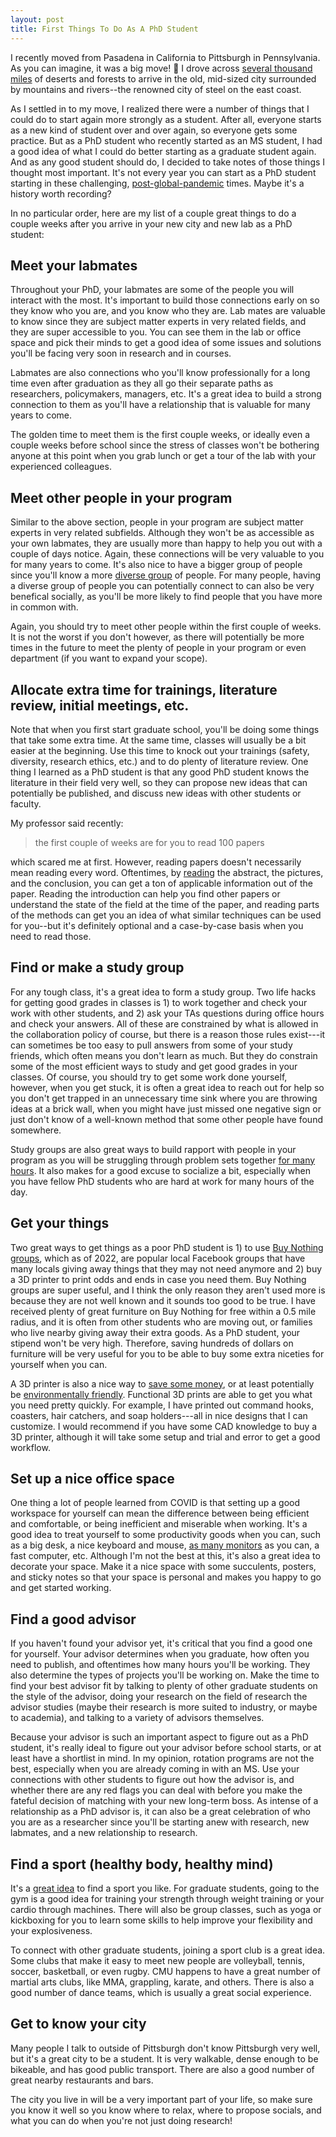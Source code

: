 ```yaml
---
layout: post
title: First Things To Do As A PhD Student
---
```


I recently moved from Pasadena in California to Pittsburgh in Pennsylvania. As you can imagine, it was a big move! 🚙 I drove across [several thousand miles](https://www.google.com/maps/dir/pasadena+ca/houston+tx/New+Orleans,+LA/Nashville,+TN/Pittsburgh,+PA/@34.6037775,-108.0709812,5z/data=!3m1!4b1!4m32!4m31!1m5!1m1!1s0x80c2c2dc38330b51:0x52b41161ad18f4a!2m2!1d-118.1445155!2d34.1477849!1m5!1m1!1s0x8640b8b4488d8501:0xca0d02def365053b!2m2!1d-95.3698028!2d29.7604267!1m5!1m1!1s0x8620a454b2118265:0xdb065be85e22d3b4!2m2!1d-90.0715323!2d29.9510658!1m5!1m1!1s0x8864ec3213eb903d:0x7d3fb9d0a1e9daa0!2m2!1d-86.7816016!2d36.1626638!1m5!1m1!1s0x8834f16f48068503:0x8df915a15aa21b34!2m2!1d-79.9958864!2d40.4406248!3e0) of deserts and forests to arrive in the old, mid-sized city surrounded by mountains and rivers--the renowned city of steel on the east coast. 

As I settled in to my move, I realized there were a number of things that I could do to start again more strongly as a student. After all, everyone starts as a new kind of student over and over again, so everyone gets some practice. But as a PhD student who recently started as an MS student, I had a good idea of what I could do better starting as a graduate student again. And as any good student should do, I decided to take notes of those things I thought most important. It's not every year you can start as a PhD student starting in these challenging, [post-global-pandemic](https://en.wikipedia.org/wiki/COVID-19) times. Maybe it's a history worth recording?

In no particular order, here are my list of a couple great things to do a couple weeks after you arrive in your new city and new lab as a PhD student:

## Meet your labmates 

Throughout your PhD, your labmates are some of the people you will interact with the most. It's important to build those connections early on so they know who you are, and you know who they are. Lab mates are valuable to know since they are subject matter experts in very related fields, and they are super accessible to you. You can see them in the lab or office space and pick their minds to get a good idea of some issues and solutions you'll be facing very soon in research and in courses. 

Labmates are also connections who you'll know professionally for a long time even after graduation as they all go their separate paths as researchers, policymakers, managers, etc. It's a great idea to build a strong connection to them as you'll have a relationship that is valuable for many years to come. 

The golden time to meet them is the first couple weeks, or ideally even a couple weeks before school since the stress of classes won't be bothering anyone at this point when you grab lunch or get a tour of the lab with your experienced colleagues.

## Meet other people in your program

Similar to the above section, people in your program are subject matter experts in very related subfields. Although they won't be as accessible as your own labmates, they are usually more than happy to help you out with a couple of days notice. Again, these connections will be very valuable to you for many years to come. It's also nice to have a bigger group of people since you'll know a more [diverse group](https://hbr.org/2020/11/getting-serious-about-diversity-enough-already-with-the-business-case) of people. For many people, having a diverse group of people you can potentially connect to can also be very benefical socially, as you'll be more likely to find people that you have more in common with.

Again, you should try to meet other people within the first couple of weeks. It is not the worst if you don't however, as there will potentially be more times in the future to meet the plenty of people in your program or even department (if you want to expand your scope). 

## Allocate extra time for trainings, literature review, initial meetings, etc.

Note that when you first start graduate school, you'll be doing some things that take some extra time. At the same time, classes will usually be a bit easier at the beginning. Use this time to knock out your trainings (safety, diversity, research ethics, etc.) and to do plenty of literature review. One thing I learned as a PhD student is that any good PhD student knows the literature in their field very well, so they can propose new ideas that can potentially be published, and discuss new ideas with other students or faculty. 

My professor said recently: 

> the first couple of weeks are for you to read 100 papers

which scared me at first. However, reading papers doesn't necessarily mean reading every word. Oftentimes, by [reading](https://web.stanford.edu/class/ee384m/Handouts/HowtoReadPaper.pdf) the abstract, the pictures, and the conclusion, you can get a ton of applicable information out of the paper. Reading the introduction can help you find other papers or understand the state of the field at the time of the paper, and reading parts of the methods can get you an idea of what similar techniques can be used for you--but it's definitely optional and a case-by-case basis when you need to read those. 

## Find or make a study group

For any tough class, it's a great idea to form a study group. Two life hacks for getting good grades in classes is 1) to work together and check your work with other students, and 2) ask your TAs questions during office hours and check your answers. All of these are constrained by what is allowed in the collaboration policy of course, but there is a reason those rules exist---it can sometimes be too easy to pull answers from some of your study friends, which often means you don't learn as much. But they do constrain some of the most efficient ways to study and get good grades in your classes. Of course, you should try to get some work done yourself, however, when you get stuck, it is often a great idea to reach out for help so you don't get trapped in an unnecessary time sink where you are throwing ideas at a brick wall, when you might have just missed one negative sign or just don't know of a well-known method that some other people have found somewhere. 

Study groups are also great ways to build rapport with people in your program as you will be struggling through problem sets together [for many hours](https://productiveclub.com/mere-exposure-effect/). It also makes for a good excuse to socialize a bit, especially when you have fellow PhD students who are hard at work for many hours of the day. 

## Get your things

Two great ways to get things as a poor PhD student is 1) to use [Buy Nothing groups](https://fortune.com/2021/07/30/buy-nothing-facebook-group-pandemic-gift-economy-free-stuff/), which as of 2022, are popular local Facebook groups that have many locals giving away things that they may not need anymore and 2) buy a 3D printer to print odds and ends in case you need them. Buy Nothing groups are super useful, and I think the only reason they aren't used more is because they are not well known and it sounds too good to be true. I have received plenty of great furniture on Buy Nothing for free within a 0.5 mile radius, and it is often from other students who are moving out, or families who live nearby giving away their extra goods. As a PhD student, your stipend won't be very high. Therefore, saving hundreds of dollars on furniture will be very useful for you to be able to buy some extra niceties for yourself when you can.

A 3D printer is also a nice way to [save some money](https://3dprinterly.com/can-a-3d-printer-pay-for-itself-real-examples/), or at least potentially be [environmentally friendly](https://www.sciencedirect.com/science/article/pii/S2666412721000131). Functional 3D prints are able to get you what you need pretty quickly. For example, I have printed out command hooks, coasters, hair catchers, and soap holders---all in nice designs that I can customize. I would recommend if you have some CAD knowledge to buy a 3D printer, although it will take some setup and trial and error to get a good workflow. 

## Set up a nice office space

One thing a lot of people learned from COVID is that setting up a good workspace for yourself can mean the difference between being efficient and comfortable, or being inefficient and miserable when working. It's a good idea to treat yourself to some productivity goods when you can, such as a big desk, a nice keyboard and mouse, [as many monitors](https://www.techradar.com/news/how-multiple-monitors-can-boost-productivity) as you can, a fast computer, etc. Although I'm not the best at this, it's also a great idea to decorate your space. Make it a nice space with some succulents, posters, and sticky notes so that your space is personal and makes you happy to go and get started working. 

## Find a good advisor

If you haven't found your advisor yet, it's critical that you find a good one for yourself. Your advisor determines when you graduate, how often you need to publish, and oftentimes how many hours you'll be working. They also determine the types of projects you'll be working on. Make the time to find your best advisor fit by talking to plenty of other graduate students on the style of the advisor, doing your research on the field of research the advisor studies (maybe their research is more suited to industry, or maybe to academia), and talking to a variety of advisors themselves. 

Because your advisor is such an important aspect to figure out as a PhD student, it's really ideal to figure out your advisor before school starts, or at least have a shortlist in mind. In my opinion, rotation programs are not the best, especially when you are already coming in with an MS. Use your connections with other students to figure out how the advisor is, and whether there are any red flags you can deal with before you make the fateful decision of matching with your new long-term boss. As intense of a relationship as a PhD advisor is, it can also be a great celebration of who you are as a researcher since you'll be starting anew with research, new labmates, and a new relationship to research. 

## Find a sport (healthy body, healthy mind)

It's a [great idea](https://www.health.harvard.edu/blog/regular-exercise-changes-brain-improve-memory-thinking-skills-201404097110) to find a sport you like. For graduate students, going to the gym is a good idea for training your strength through weight training or your cardio through machines. There will also be group classes, such as yoga or kickboxing for you to learn some skills to help improve your flexibility and your explosiveness. 

To connect with other graduate students, joining a sport club is a great idea. Some clubs that make it easy to meet new people are volleyball, tennis, soccer, basketball, or even rugby. CMU happens to have a great number of martial arts clubs, like MMA, grappling, karate, and others. There is also a good number of dance teams, which is usually a great social experience.

## Get to know your city

Many people I talk to outside of Pittsburgh don't know Pittsburgh very well, but it's a great city to be a student. It is very walkable, dense enough to be bikeable, and has good public transport. There are also a good number of great nearby restaurants and bars. 

The city you live in will be a very important part of your life, so make sure you know it well so you know where to relax, where to propose socials, and what you can do when you're not just doing research!
